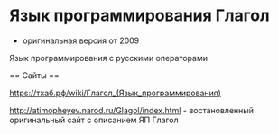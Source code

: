 # Язык программирования Глагол

* оригинальная версия от 2009

Язык программирования с русскими операторами

== Сайты ==

https://тхаб.рф/wiki/Глагол_(Язык_программирования)

http://atimopheyev.narod.ru/Glagol/index.html - востановленный оригинальный сайт с описанием ЯП Глагол
